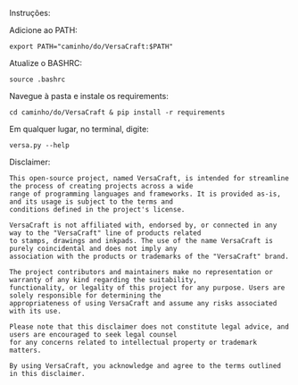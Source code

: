Instruções:

Adicione ao PATH:

    export PATH="caminho/do/VersaCraft:$PATH"

Atualize o BASHRC:

    source .bashrc

Navegue à pasta e instale os requirements:

    cd caminho/do/VersaCraft & pip install -r requirements

Em qualquer lugar, no terminal, digite:

    versa.py --help

Disclaimer:

    This open-source project, named VersaCraft, is intended for streamline the process of creating projects across a wide
    range of programming languages and frameworks. It is provided as-is, and its usage is subject to the terms and
    conditions defined in the project's license.
    
    VersaCraft is not affiliated with, endorsed by, or connected in any way to the "VersaCraft" line of products related
    to stamps, drawings and inkpads. The use of the name VersaCraft is purely coincidental and does not imply any
    association with the products or trademarks of the "VersaCraft" brand.
    
    The project contributors and maintainers make no representation or warranty of any kind regarding the suitability,
    functionality, or legality of this project for any purpose. Users are solely responsible for determining the
    appropriateness of using VersaCraft and assume any risks associated with its use.
    
    Please note that this disclaimer does not constitute legal advice, and users are encouraged to seek legal counsel
    for any concerns related to intellectual property or trademark matters.
    
    By using VersaCraft, you acknowledge and agree to the terms outlined in this disclaimer.
